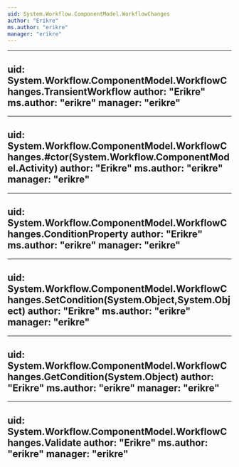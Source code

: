 ```yaml
---
uid: System.Workflow.ComponentModel.WorkflowChanges
author: "Erikre"
ms.author: "erikre"
manager: "erikre"
---
```


---
uid: System.Workflow.ComponentModel.WorkflowChanges.TransientWorkflow
author: "Erikre"
ms.author: "erikre"
manager: "erikre"
---

---
uid: System.Workflow.ComponentModel.WorkflowChanges.#ctor(System.Workflow.ComponentModel.Activity)
author: "Erikre"
ms.author: "erikre"
manager: "erikre"
---

---
uid: System.Workflow.ComponentModel.WorkflowChanges.ConditionProperty
author: "Erikre"
ms.author: "erikre"
manager: "erikre"
---

---
uid: System.Workflow.ComponentModel.WorkflowChanges.SetCondition(System.Object,System.Object)
author: "Erikre"
ms.author: "erikre"
manager: "erikre"
---

---
uid: System.Workflow.ComponentModel.WorkflowChanges.GetCondition(System.Object)
author: "Erikre"
ms.author: "erikre"
manager: "erikre"
---

---
uid: System.Workflow.ComponentModel.WorkflowChanges.Validate
author: "Erikre"
ms.author: "erikre"
manager: "erikre"
---
